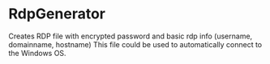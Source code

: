 # RdpGenerator
Creates RDP file with encrypted password and basic rdp info (username, domainname, hostname)
This file could be used to automatically connect to the Windows OS.
